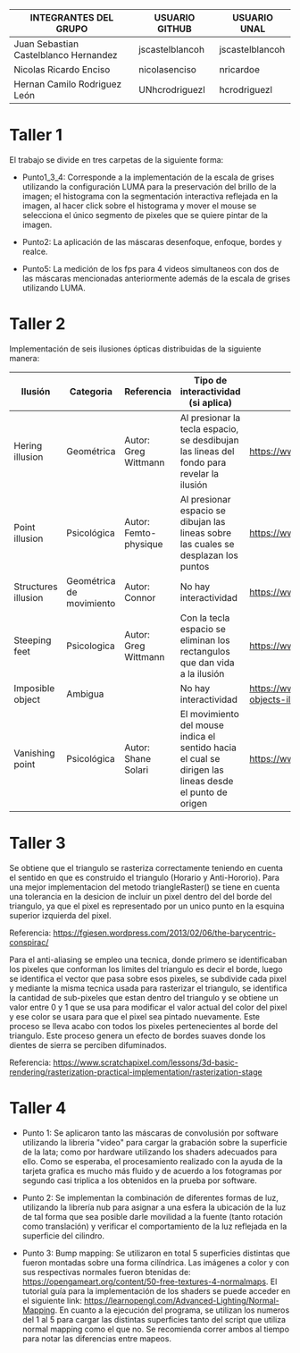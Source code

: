 | INTEGRANTES DEL GRUPO                     |USUARIO GITHUB       |USUARIO UNAL|
|-------------------------------------------|---------------------|------------|
| Juan Sebastian Castelblanco Hernandez  | jscastelblancoh | jscastelblancoh |
| Nicolas Ricardo Enciso                 | nicolasenciso   | nricardoe |
| Hernan Camilo Rodriguez León           | UNhcrodriguezl  | hcrodriguezl |


# Taller 1

El trabajo se divide en tres carpetas de la siguiente forma: 
- Punto1_3_4: 
Corresponde a la implementación de la escala de grises utilizando la configuración LUMA para la preservación del brillo de la imagen; el histograma con la segmentación interactiva reflejada en la imagen, al hacer click sobre el histograma y mover el mouse se selecciona el único segmento de pixeles que se quiere pintar de la imagen.

- Punto2: 
La aplicación de las máscaras desenfoque, enfoque, bordes y realce. 

- Punto5: 
La medición de los fps para 4 videos simultaneos con dos de las máscaras mencionadas anteriormente además de la escala de grises utilizando LUMA.

# Taller 2

Implementación de seis ilusiones ópticas distribuidas de la siguiente manera:

| Ilusión         | Categoria | Referencia | Tipo de interactividad (si aplica) | URL código base (si aplica) |
|-----------------|-----------|------------|------------------------------------|-----------------------------|
|Hering illusion|Geométrica|Autor: Greg Wittmann|Al presionar la tecla espacio, se desdibujan las lineas del fondo para revelar la ilusión| https://www.openprocessing.org/sketch/168636/|
|Point illusion|Psicológica|Autor: Femto-physique|Al presionar espacio se dibujan las lineas sobre las cuales se desplazan los puntos|https://www.openprocessing.org/sketch/707417|
|Structures illusion|Geométrica de movimiento|Autor: Connor|No hay interactividad|https://www.openprocessing.org/sketch/413457|
|Steeping feet|Psicologica|Autor: Greg Wittmann|Con la tecla espacio se eliminan los rectangulos que dan vida a la ilusión|https://www.openprocessing.org/sketch/168574|
|Imposible object|Ambigua||No hay interactividad|https://www.imagenesmi.com/im%C3%A1genes/impossible-objects-illusions-fa.html|
|Vanishing point|Psicológica|Autor: Shane Solari|El movimiento del mouse indica el sentido hacia el cual se dirigen las lineas desde el punto de origen|https://www.openprocessing.org/sketch/523058|

# Taller 3
Se obtiene que el triangulo se rasteriza correctamente teniendo en cuenta el sentido en que es construido el triangulo (Horario y Anti-Hororio). 
Para una mejor implementacion del metodo triangleRaster() se tiene en cuenta una tolerancia en la desicion de incluir un pixel dentro del del borde del triangulo, ya que el pixel es representado por un unico punto en la esquina superior izquierda del pixel. 

Referencia: https://fgiesen.wordpress.com/2013/02/06/the-barycentric-conspirac/

Para el anti-aliasing se empleo una tecnica, donde primero se identificaban los pixeles que conforman los limites del triangulo es decir el borde, luego se identifica el vector que pasa sobre esos pixeles, se subdivide cada pixel y mediante la misma tecnica usada para rasterizar el triangulo, se identifica la cantidad de sub-pixeles que estan dentro del triangulo y se obtiene un valor entre 0 y 1 que se usa para modificar el valor actual del color del pixel y ese color se usara para que el pixel sea pintado nuevamente. Este proceso se lleva acabo con todos los pixeles pertenecientes al borde del triangulo. Este proceso genera un efecto de bordes suaves donde los dientes de sierra se perciben difuminados.

Referencia: https://www.scratchapixel.com/lessons/3d-basic-rendering/rasterization-practical-implementation/rasterization-stage

# Taller 4
- Punto 1: 
Se aplicaron tanto las máscaras de convolusión por software utilizando la libreria "video" para cargar la grabación sobre la superficie de la lata; como por hardware utilizando los shaders adecuados para ello. Como se esperaba, el procesamiento realizado con la ayuda de la tarjeta grafica es mucho más fluido y de acuerdo a los fotogramas por segundo casi triplica a los obtenidos en la prueba por software.

- Punto 2:
Se implementan la combinación de diferentes formas de luz, utilizando la librería nub para asignar a una esfera la ubicación de la luz de tal forma que sea posible darle movilidad a la fuente (tanto rotación como translación) y verificar el comportamiento de la luz reflejada en la superficie del cilindro.

- Punto 3:
Bump mapping: Se utilizaron en total 5 superficies distintas que fueron montadas sobre una forma cilíndrica. Las imágenes a color y con sus respectivas normales fueron btenidas de: https://opengameart.org/content/50-free-textures-4-normalmaps. El tutorial guía para la implementación de los shaders se puede acceder en el siguiente link: https://learnopengl.com/Advanced-Lighting/Normal-Mapping.
En cuanto a la ejecución del programa, se utilizan los numeros del 1 al 5 para cargar las distintas superficies tanto del script que utiliza normal mapping como el que no. Se recomienda correr ambos al tiempo para notar las diferencias entre mapeos. 
